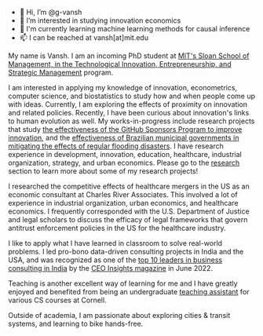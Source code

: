 - 👋 Hi, I’m @g-vansh
- 👀 I’m interested in studying innovation economics
- 🌱 I'm currently learning machine learning methods for causal inference
- 📫 I can be reached at vansh\[at\]mit.edu 

My name is Vansh. I am an incoming PhD student at [MIT's Sloan School of Management, in the Technological Innovation, Entrepreneurship, and Strategic Management](https://mitsloan.mit.edu/faculty/academic-groups/ties/phd-program) program. 

I am interested in applying my knowledge of innovation, econometrics, computer science, and biostatistics to study how and when people come up with ideas. Currently, I am exploring the effects of proximity on innovation and related policies. Recently, I have been curious about innovation's links to human evolution as well. My works-in-progress include research projects that study [the effectiveness of the GitHub Sponsors Program to improve innovation](https://www.nber.org/papers/w31668), and the [effectiveness of Brazilian municipal governments in mitigating the effects of regular flooding disasters](/publication/Diario-Municipal). I have research experience in development, innovation, education, healthcare, industrial organization, strategy, and urban economics. Please go to the [research](https://www.vansh-gupta.com/publications/) section to learn more about some of my research projects!

I researched the competitive effects of healthcare mergers in the US as an economic consultant at Charles River Associates. This involved a lot of experience in industrial organization, urban economics, and healthcare economics. I frequently corresponded with the U.S. Department of Justice and legal scholars to discuss the efficacy of legal frameworks that govern antitrust enforcement policies in the US for the healthcare industry.  

I like to apply what I have learned in classroom to solve real-world problems. I led pro-bono data-driven consulting projects in India and the USA, and was recognized as one of the [top 10 leaders in business consulting in India](https://www.ceoinsightsindia.com/magazines/leaders-in-business-consultants-june-2022/#page=42) by the [CEO Insights magazine](https://www.ceoinsightsindia.com/) in June 2022. 

Teaching is another excellent way of learning for me and I have greatly enjoyed and benefited from being an undergraduate [teaching assistant](https://www.vansh-gupta.com/teaching/) for various CS courses at Cornell.

Outside of academia, I am passionate about exploring cities & transit systems, and learning to bike hands-free. 
<!---
g-vansh/g-vansh is a ✨ special ✨ repository because its `README.md` (this file) appears on your GitHub profile.
You can click the Preview link to take a look at your changes.
--->
